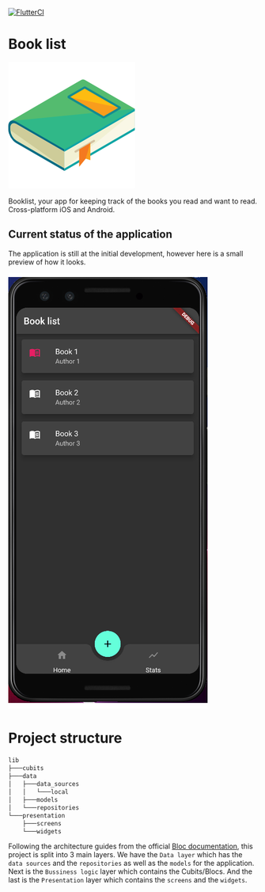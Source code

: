 [![FlutterCI](https://github.com/CiucurDaniel/BookList/actions/workflows/flutter-ci.yml/badge.svg)](https://github.com/CiucurDaniel/BookList/actions/workflows/flutter-ci.yml)

# Book list

<img src="documentation/book.png" alt="books">

Booklist, your app for keeping track of the books you read and want to read. Cross-platform iOS and Android.


## Current status of the application

The application is still at the initial development, however here is a small preview of how it looks.

<img src="documentation/app_screenshots/current_state_of_application_0_1.PNG">

# Project structure

```
lib
├───cubits
├───data
│   ├───data_sources
│   │   └───local
│   ├───models
│   └───repositories
└───presentation
    ├───screens
    └───widgets
```

Following the architecture guides from the official [Bloc documentation](https://bloclibrary.dev/#/architecture), this project is split into 3 main layers.
We have the `Data layer` which has the `data sources` and the `repositories` as well as the `models` for the application. Next is the `Bussiness logic` layer which contains the Cubits/Blocs. And the last is the `Presentation` layer which contains the `screens` and the `widgets`.
